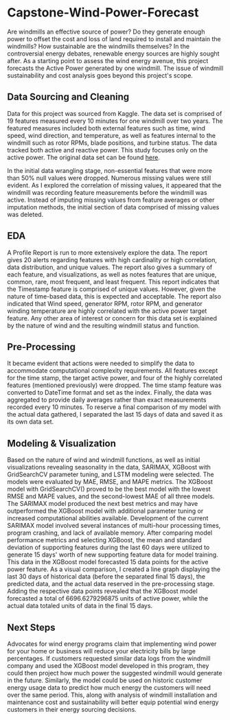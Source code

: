 # Capstone-Wind-Power-Forecast  

Are windmills an effective source of power? Do they generate enough power to offset the cost and loss of land required to install and maintain the windmills? How sustainable are the windmills themselves? 
In the controversial energy debates, renewable energy sources are highly sought after. As a starting point to assess the wind energy avenue, this project forecasts the Active Power generated by one windmill. 
The issue of windmill sustainability and cost analysis goes beyond this project's scope.
  
## Data Sourcing and Cleaning 

Data for this project was sourced from Kaggle. The data set is comprised of 19 features measured every 10 minutes for one windmill over two years. The featured measures included both external features such as time, wind speed, wind direction, and temperature, as well as features internal to the windmill such as rotor RPMs, blade positions, and turbine status. The data tracked both active and reactive power. This study focuses only on the active power. The original data set can be found [here](https://www.kaggle.com/datasets/theforcecoder/wind-power-forecasting).  
  
In the initial data wrangling stage, non-essential features that were more than 50% null values were dropped. Numerous missing values were still evident. As I explored the correlation of missing values, it appeared that the windmill was recording feature measurements before the windmill was active. Instead of imputing missing values from feature averages or other imputation methods, the initial section of data comprised of missing values was deleted.  
  
## EDA

A Profile Report is run to more extensively explore the data. The report gives 20 alerts regarding features with high cardinality or high correlation, data distribution, and unique values. The report also gives a summary of each feature, and visualizations, as well as notes features that are unique, common, rare, most frequent, and least frequent. This report indicates that the Timestamp feature is comprised of unique values. However, given the nature of time-based data, this is expected and acceptable. The report also indicated that Wind speed, generator RPM, rotor RPM, and generator winding temperature are highly correlated with the active power target feature. Any other area of interest or concern for this data set is explained by the nature of wind and the resulting windmill status and function.  

## Pre-Processing  
  
It became evident that actions were needed to simplify the data to accommodate computational complexity requirements. All features except for the time stamp, the target active power, and four of the highly correlated features (mentioned previously) were dropped. The time stamp feature was converted to DateTime format and set as the index. Finally, the data was aggregated to provide daily averages rather than exact measurements recorded every 10 minutes. To reserve a final comparison of my model with the actual data gathered, I separated the last 15 days of data and saved it as its own data set.   
  
## Modeling & Visualization

Based on the nature of wind and windmill functions, as well as initial visualizations revealing seasonality in the data, SARIMAX, XGBoost with GridSearchCV parameter tuning, and LSTM modeling were selected. The models were evaluated by MAE, RMSE, and MAPE metrics. The XGBoost model with GridSearchCV() proved to be the best model with the lowest RMSE and MAPE values, and the second-lowest MAE of all three models. The SARIMAX model produced the next best metrics and may have outperformed the XGBoost model with additional parameter tuning or increased computational abilities available. Development of the current SARIMAX model involved several instances of multi-hour processing times, program crashing, and lack of available memory. After comparing model performance metrics and selecting XGBoost, the mean and standard deviation of supporting features during the last 60 days were utilized to generate 15 days' worth of new supporting feature data for model training. This data in the XGBoost model forecasted 15 data points for the active power feature. As a visual comparison, I created a line graph displaying the last 30 days of historical data (before the separated final 15 days), the predicted data, and the actual data reserved in the pre-processing stage. Adding the respective data points revealed that the XGBoost model forecasted a total of 6696.6279296875 units of active power, while the actual data totaled units of data in the final 15 days.  

## Next Steps  
  
Advocates for wind energy programs claim that implementing wind power for your home or business will reduce your electricity bills by large percentages. If customers requested similar data logs from the windmill company and used the XGBoost model developed in this program, they could then project how much power the suggested windmill would generate in the future. Similarly, the model could be used on historic customer energy usage data to predict how much energy the customers will need over the same period. This, along with analysis of windmill installation and maintenance cost and sustainability will better equip potential wind energy customers in their energy sourcing decisions.
